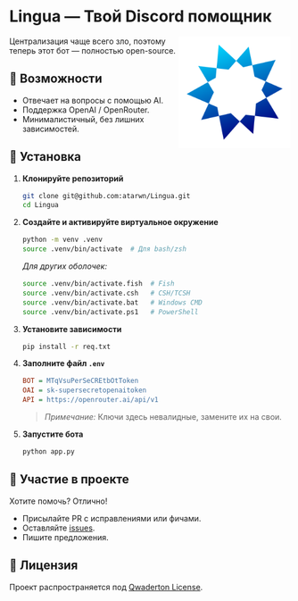 # Lingua — Твой Discord помощник

<div style="float: right; width: 200px;">
  <img src="lingua.png" alt="Логотип" width="200"/>
</div>

Централизация чаще всего зло, поэтому теперь этот бот — полностью open-source.

## 📌 Возможности
- Отвечает на вопросы с помощью AI.
- Поддержка OpenAI / OpenRouter.
- Минималистичный, без лишних зависимостей.

## 🚀 Установка

1. **Клонируйте репозиторий**
   ```bash
   git clone git@github.com:atarwn/Lingua.git
   cd Lingua
   ```
   
2. **Создайте и активируйте виртуальное окружение**
   ```bash
   python -m venv .venv
   source .venv/bin/activate  # Для bash/zsh
   ```

   _Для других оболочек:_
   ```bash
   source .venv/bin/activate.fish  # Fish
   source .venv/bin/activate.csh   # CSH/TCSH
   source .venv/bin/activate.bat   # Windows CMD
   source .venv/bin/activate.ps1   # PowerShell
   ```

3. **Установите зависимости**
   ```bash
   pip install -r req.txt
   ```

4. **Заполните файл `.env`**
   ```ini
   BOT = MTqVsuPerSeCREtbOtToken
   OAI = sk-supersecretopenaitoken
   API = https://openrouter.ai/api/v1
   ```

   > *Примечание:* Ключи здесь невалидные, замените их на свои.

5. **Запустите бота**
   ```bash
   python app.py
   ```

## 🤝 Участие в проекте

Хотите помочь? Отлично!
- Присылайте PR с исправлениями или фичами.
- Оставляйте [issues](https://github.com/atarwn/Lingua/issues).
- Пишите предложения.

## 📝 Лицензия

Проект распространяется под [Qwaderton License](LICENSE).

